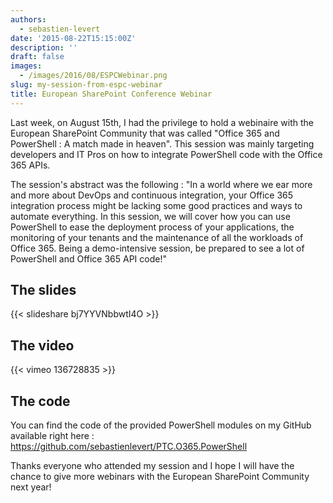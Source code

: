 ```yaml
---
authors:
  - sebastien-levert
date: '2015-08-22T15:15:00Z'
description: ''
draft: false
images:
  - /images/2016/08/ESPCWebinar.png
slug: my-session-from-espc-webinar
title: European SharePoint Conference Webinar
---
```


Last week, on August 15th, I had the privilege to hold a webinaire with the European SharePoint Community that was
called "Office 365 and PowerShell : A match made in heaven". This session was mainly targeting developers and IT Pros on
how to integrate PowerShell code with the Office 365 APIs.

The session's abstract was the following : "In a world where we ear more and more about DevOps and continuous
integration, your Office 365 integration process might be lacking some good practices and ways to automate everything.
In this session, we will cover how you can use PowerShell to ease the deployment process of your applications, the
monitoring of your tenants and the maintenance of all the workloads of Office 365. Being a demo-intensive session, be
prepared to see a lot of PowerShell and Office 365 API code!"

## The slides

{{< slideshare bj7YYVNbbwtI4O >}}

## The video

{{< vimeo 136728835 >}}

## The code

You can find the code of the provided PowerShell modules on my GitHub available right here :
https://github.com/sebastienlevert/PTC.O365.PowerShell

Thanks everyone who attended my session and I hope I will have the chance to give more webinars with the European
SharePoint Community next year!
